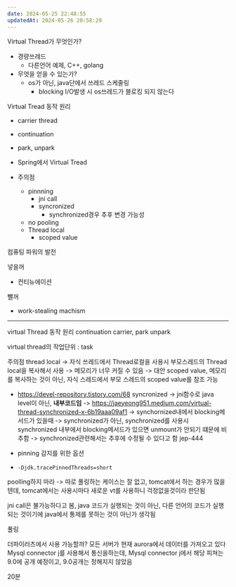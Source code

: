 ```yaml
---
date: 2024-05-25 22:48:55
updatedAt: 2024-05-26 20:58:29
---
```

Virtual Thread가 무엇인가?
- 경량쓰레드
	- 다른언어 예제, C++, golang
- 무엇을 얻을 수 있는가?
	- os가 아닌, java단에서 쓰레드 스케줄링
		- blocking I/O발생 시 os쓰레드가 블로킹 되지 않는다

Virtual Tread 동작 원리
- carrier thread
- continuation
- park, unpark

- Spring에서 Virtual Tread

- 주의점
	- pinnning
		- jni call
		- syncronized
			- synchronized경우 추후 변경 가능성
	- no pooling 
	- Thread local
		- scoped value

컴퓨팅 파워의 발전

넣을꺼
- 컨티뉴에이션

뺄꺼
- work-stealing machism

---

virtual Thread 동작 원리
continuation
carrier, 
park unpark

virtual thread의 작업단위 : task

주의점
thread local
-> 자식 쓰레드에서 Thread로컬을 사용시 부모스레드의 Thread local을 복사해서 사용
-> 메모리가 너무 커질 수 있음
-> 대안 scoped value, 메모리를 복사하는 것이 아닌, 자식 스레드에서 부모 스레드의 scoped value를 참조 가능
- https://devel-repository.tistory.com/68
syncronized
-> jni함수로 java level이 아닌, **내부코드임**
-> https://jaeyeong951.medium.com/virtual-thread-synchronized-x-6b19aaa09af1
-> synchornized내에서 blocking메서드가 있을때
-> synchronized가 아닌, synchronized를 사용시 synchronized 내부에서 blocking메서드가 있으면 unmount가 안되기 떄문에 비추함
-> synchronized관련해서는 추후에 수정될 수 있다고 함 jep-444

- pinning 감지를 위한 옵션
- `-Djdk.tracePinnedThreads=short`


poolling하지 마라
-> 따로 풀링하는 케이스는 잘 없고, tomcat에서 하는 경우가 많을텐데, tomcat에서는 사용시마다 새로운 vt를 사용하니 걱정없을것이라 판단됨

jni call은 불가능하다고 봄, java 코드가 실행되는 것이 아닌, 다른 언어의 코드가 실행되는 것이기에 java에서 통제를 못하는 것이 아닌가 생각됨


풀링

더파이러츠에서 사용 가능할까?
모든 서버가 현재 aurora에서 데이터를 가져오고 있다
Mysql connector j를 사용해서 통신을하는데, Mysql connector j에서 해당 피쳐는 9.0에 공개 예정이고, 9.0공개는 정해지지 않았음







20분
